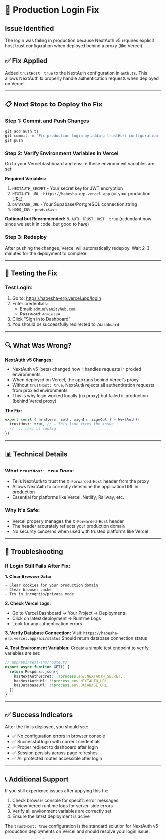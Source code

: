 # 🔧 Production Login Fix

## Issue Identified
The login was failing in production because NextAuth v5 requires explicit host trust configuration when deployed behind a proxy (like Vercel).

## ✅ Fix Applied
Added `trustHost: true` to the NextAuth configuration in `auth.ts`. This allows NextAuth to properly handle authentication requests when deployed on Vercel.

---

## 📋 Next Steps to Deploy the Fix

### Step 1: Commit and Push Changes
```powershell
git add auth.ts
git commit -m "Fix production login by adding trustHost configuration for NextAuth v5"
git push
```

### Step 2: Verify Environment Variables in Vercel
Go to your Vercel dashboard and ensure these environment variables are set:

**Required Variables:**
1. `NEXTAUTH_SECRET` - Your secret key for JWT encryption
2. `NEXTAUTH_URL` - `https://habesha-erp.vercel.app` (or your production URL)
3. `DATABASE_URL` - Your Supabase/PostgreSQL connection string
4. `NODE_ENV` - `production`

**Optional but Recommended:**
5. `AUTH_TRUST_HOST` - `true` (redundant now since we set it in code, but good to have)

### Step 3: Redeploy
After pushing the changes, Vercel will automatically redeploy. Wait 2-3 minutes for the deployment to complete.

---

## 🧪 Testing the Fix

### Test Login:
1. Go to: https://habesha-erp.vercel.app/login
2. Enter credentials:
   - Email: `admin@vanityhub.com`
   - Password: `Admin33#`
3. Click "Sign in to Dashboard"
4. You should be successfully redirected to `/dashboard`

---

## 🔍 What Was Wrong?

**NextAuth v5 Changes:**
- NextAuth v5 (beta) changed how it handles requests in proxied environments
- When deployed on Vercel, the app runs behind Vercel's proxy
- Without `trustHost: true`, NextAuth rejects all authentication requests from proxied environments
- This is why login worked locally (no proxy) but failed in production (behind Vercel proxy)

**The Fix:**
```typescript
export const { handlers, auth, signIn, signOut } = NextAuth({
  trustHost: true, // ← This line fixes the issue
  // ... rest of config
})
```

---

## 📊 Technical Details

### What `trustHost: true` Does:
- Tells NextAuth to trust the `X-Forwarded-Host` header from the proxy
- Allows NextAuth to correctly determine the application URL in production
- Essential for platforms like Vercel, Netlify, Railway, etc.

### Why It's Safe:
- Vercel properly manages the `X-Forwarded-Host` header
- The header accurately reflects your production domain
- No security concerns when used with trusted platforms like Vercel

---

## 🚨 Troubleshooting

### If Login Still Fails After Fix:

**1. Clear Browser Data:**
```
- Clear cookies for your production domain
- Clear browser cache
- Try in incognito/private mode
```

**2. Check Vercel Logs:**
- Go to Vercel Dashboard → Your Project → Deployments
- Click on latest deployment → Runtime Logs
- Look for any authentication errors

**3. Verify Database Connection:**
Visit: `https://habesha-erp.vercel.app/api/status`
Should return database connection status

**4. Test Environment Variables:**
Create a simple test endpoint to verify variables are set:
```typescript
// app/api/test-env/route.ts
export async function GET() {
  return Response.json({
    hasNextAuthSecret: !!process.env.NEXTAUTH_SECRET,
    hasNextAuthUrl: !!process.env.NEXTAUTH_URL,
    hasDatabaseUrl: !!process.env.DATABASE_URL,
  })
}
```

---

## ✅ Success Indicators

After the fix is deployed, you should see:
- ✅ No configuration errors in browser console
- ✅ Successful login with correct credentials
- ✅ Proper redirect to dashboard after login
- ✅ Session persists across page refreshes
- ✅ All protected routes accessible after login

---

## 📞 Additional Support

If you still experience issues after applying this fix:

1. Check browser console for specific error messages
2. Review Vercel runtime logs for server-side errors
3. Verify all environment variables are correctly set
4. Ensure the latest deployment is active

The `trustHost: true` configuration is the standard solution for NextAuth v5 production deployments on Vercel and should resolve your login issue.
